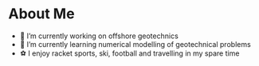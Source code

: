 # About Me

- 🔭 I’m currently working on offshore geotechnics
- 🌱 I’m currently learning numerical modelling of geotechnical problems
- ⚽ I enjoy racket sports, ski, football and travelling in my spare time

